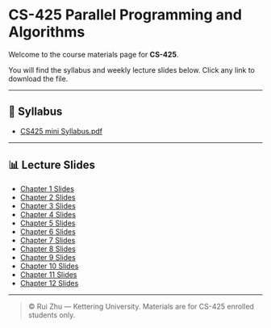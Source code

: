 # CS-425 Parallel Programming and Algorithms

Welcome to the course materials page for **CS-425**.

You will find the syllabus and weekly lecture slides below. Click any link to download the file.

---

## 📄 Syllabus

- [CS425 mini Syllabus.pdf](CS425%20mini%20Syllabus.pdf)

---

## 📊 Lecture Slides

- [Chapter 1 Slides](chap1_slides.ppt)
- [Chapter 2 Slides](chap2_slides.ppt)
- [Chapter 3 Slides](chap3_slides.ppt)
- [Chapter 4 Slides](chap4_slides.ppt)
- [Chapter 5 Slides](chap5_slides.ppt)
- [Chapter 6 Slides](chap6_slides.ppt)
- [Chapter 7 Slides](chap7_slides.ppt)
- [Chapter 8 Slides](chap8_slides.ppt)
- [Chapter 9 Slides](chap9_slides.ppt)
- [Chapter 10 Slides](chap10_slides.ppt)
- [Chapter 11 Slides](chap11_slides.ppt)
- [Chapter 12 Slides](chap12_slides.ppt)

---

> © Rui Zhu — Kettering University. Materials are for CS-425 enrolled students only.
